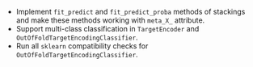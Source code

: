 * Implement `fit_predict` and `fit_predict_proba` methods of stackings and make these methods working with `meta_X_` attribute.
* Support multi-class classification in `TargetEncoder` and `OutOfFoldTargetEncodingClassifier`.
* Run all `sklearn` compatibility checks for `OutOfFoldTargetEncodingClassifier`.
